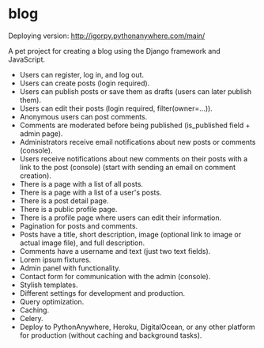 # blog
Deploying version: http://igorpy.pythonanywhere.com/main/

A pet project for creating a blog using the Django framework and JavaScript.
- Users can register, log in, and log out.
- Users can create posts (login required).
- Users can publish posts or save them as drafts (users can later publish them).
- Users can edit their posts (login required, filter(owner=...)).
- Anonymous users can post comments.
- Comments are moderated before being published (is_published field + admin page).
- Administrators receive email notifications about new posts or comments (console).
- Users receive notifications about new comments on their posts with a link to the post (console) (start with sending an email on comment creation).
- There is a page with a list of all posts.
- There is a page with a list of a user's posts.
- There is a post detail page.
- There is a public profile page.
- There is a profile page where users can edit their information.
- Pagination for posts and comments.
- Posts have a title, short description, image (optional link to image or actual image file), and full description.
- Comments have a username and text (just two text fields).
- Lorem ipsum fixtures.
- Admin panel with functionality.
- Contact form for communication with the admin (console).
- Stylish templates.
- Different settings for development and production.
- Query optimization.
- Caching.
- Celery.
- Deploy to PythonAnywhere, Heroku, DigitalOcean, or any other platform for production (without caching and background tasks).
